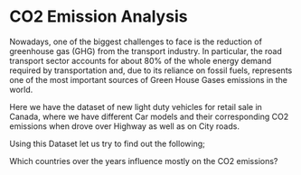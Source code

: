 
# CO2 Emission Analysis

Nowadays, one of the biggest challenges to face is the reduction of greenhouse gas (GHG) from the transport industry. In particular, the road transport sector accounts for about 80% of the whole energy demand required by transportation and, due to its reliance on fossil fuels, represents one of the most important sources of Green House Gases emissions in the world.

Here we have the dataset of new light duty vehicles for retail sale in Canada, where we have different Car models and their corresponding CO2 emissions when drove over Highway as well as on City roads.

Using this Dataset let us try to find out the following;

Which countries over the years influence mostly on the CO2 emissions?
